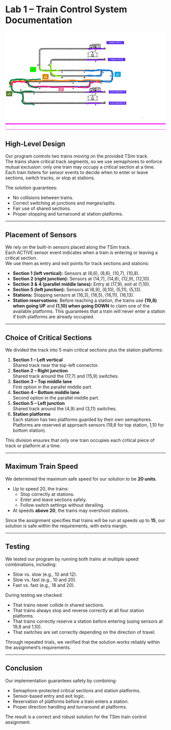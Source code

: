 # Lab 1 – Train Control System Documentation
![TSim Track Overview](imageDocs.png)
## High-Level Design

Our program controls two trains moving on the provided TSim track.  
The trains share critical track segments, so we use semaphores to enforce mutual exclusion: only one train may occupy a critical section at a time.  
Each train listens for sensor events to decide when to enter or leave sections, switch tracks, or stop at stations.

The solution guarantees:
- No collisions between trains.
- Correct switching at junctions and merges/splits.
- Fair use of shared sections.
- Proper stopping and turnaround at station platforms.

---

## Placement of Sensors

We rely on the built-in sensors placed along the TSim track.  
Each ACTIVE sensor event indicates when a train is entering or leaving a critical section.  
We use them as entry and exit points for track sections and stations:

- **Section 1 (left vertical):** Sensors at (6,6), (8,6), (10,7), (10,8).  
- **Section 2 (right junction):** Sensors at (14,7), (14,8), (12,9), (12,10).  
- **Section 3 & 4 (parallel middle lanes):** Entry at (17,9), exit at (1,10).  
- **Section 5 (left junction):** Sensors at (6,9), (6,10), (5,11), (5,13).  
- **Stations:** Stopping sensors at (16,3), (16,5), (16,11), (16,13).  
- **Station reservations:** Before reaching a station, the trains use **(19,8) when going UP** and **(1,10) when going DOWN** to claim one of the available platforms. This guarantees that a train will never enter a station if both platforms are already occupied.

---

## Choice of Critical Sections

We divided the track into 5 main critical sections plus the station platforms:

1. **Section 1 – Left vertical**  
   Shared track near the top-left connector.  
2. **Section 2 – Right junction**  
   Shared track around the (17,7) and (15,9) switches.  
3. **Section 3 – Top middle lane**  
   First option in the parallel middle part.  
4. **Section 4 – Bottom middle lane**  
   Second option in the parallel middle part.  
5. **Section 5 – Left junction**  
   Shared track around the (4,9) and (3,11) switches.  
6. **Station platforms**  
   Each station has two platforms guarded by their own semaphores. Platforms are reserved at approach sensors (19,8 for top station, 1,10 for bottom station).

This division ensures that only one train occupies each critical piece of track or platform at a time.

---

## Maximum Train Speed

We determined the maximum safe speed for our solution to be **20 units**.

- Up to speed 20, the trains:
  - Stop correctly at stations.  
  - Enter and leave sections safely.  
  - Follow switch settings without derailing.  
- At speeds **above 20**, the trains may overshoot stations.  

Since the assignment specifies that trains will be run at speeds up to **15**, our solution is safe within the requirements, with extra margin.

---

## Testing

We tested our program by running both trains at multiple speed combinations, including:

- Slow vs. slow (e.g., 10 and 12).  
- Slow vs. fast (e.g., 10 and 20).  
- Fast vs. fast (e.g., 18 and 20).  

During testing we checked:
- That trains never collide in shared sections.  
- That trains always stop and reverse correctly at all four station platforms.  
- That trains correctly reserve a station before entering (using sensors at 19,8 and 1,10).  
- That switches are set correctly depending on the direction of travel.

Through repeated trials, we verified that the solution works reliably within the assignment’s requirements.

---

## Conclusion

Our implementation guarantees safety by combining:
- Semaphore-protected critical sections and station platforms.  
- Sensor-based entry and exit logic.  
- Reservation of platforms before a train enters a station.  
- Proper direction handling and turnaround at platforms.  

The result is a correct and robust solution for the TSim train control assignment.
